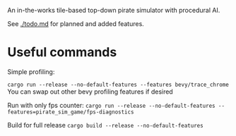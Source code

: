 An in-the-works tile-based top-down pirate simulator with procedural AI.

See [./todo.md](./todo.md) for planned and added features.

# Useful commands

Simple profiling: 

`cargo run --release --no-default-features --features bevy/trace_chrome` You can swap out other bevy profiling features if desired 

Run with only fps counter:
`cargo run --release --no-default-features --features=pirate_sim_game/fps-diagnostics`

Build for full release 
`cargo build --release --no-default-features`
